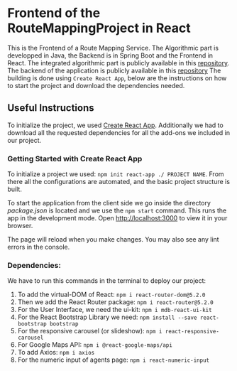 # Frontend of the RouteMappingProject in React
This is the Frontend of a Route Mapping Service. The Algorithmic part is developped in Java, the Backend is in Spring Boot and the Frontend in React.
The integrated algorithmic part is publicly available in this [repository](https://github.com/KalliGiannikoglou/RouteMappingProject).
The backend of the application is publicly available in this [repository](https://github.com/KalliGiannikoglou/Backend-of-RouteMappingProject-SpringBoot)
The building is done using `Create React App`, below are the instructions on how to start the project and download the dependencies needed.

## Useful Instructions
To initialize the project, we used [Create React App](https://github.com/facebook/create-react-app). 
Additionally we had to download all the requested dependencies for all the add-ons we included in our project.


### Getting Started with Create React App

To initialize a project we used:  `npm init react-app ./ PROJECT NAME`.
From there all the configurations are automated, and the basic project structure is built.

To start the application from the client side we go inside the directory _package.json_ is located and we use the `npm start` command.
This runs the app in the development mode.
Open [http://localhost:3000](http://localhost:3000) to view it in your browser.

The page will reload when you make changes.
You may also see any lint errors in the console.

### Dependencies:
We have to run this commands in the terminal to deploy our project:
1. To add the virtual-DOM of React: `npm i react-router-dom@5.2.0`
2. Then we add the React Router package: `npm i react-router@5.2.0`
3. For the User Interface, we need the ui-kit: `npm i mdb-react-ui-kit`
4. For the React Bootstrap Library we need: `npm install --save react-bootstrap bootstrap` 
5. For the responsive carousel (or slideshow): `npm i react-responsive-carousel`
6. For Google Maps API: `npm i @react-google-maps/api`
7. To add Axios: `npm i axios`
8. For the numeric input of agents page: `npm i react-numeric-input`
